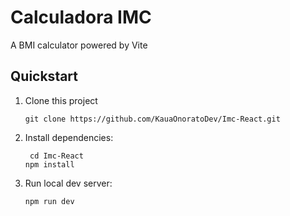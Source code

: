 # Calculadora IMC

A BMI calculator powered by Vite

## Quickstart

1. Clone this project

   ```shell
   git clone https://github.com/KauaOnoratoDev/Imc-React.git
   ```

2. Install dependencies:

   ```shell
    cd Imc-React
   npm install
   ```

3. Run local dev server:

   ```shell
   npm run dev
   ```
